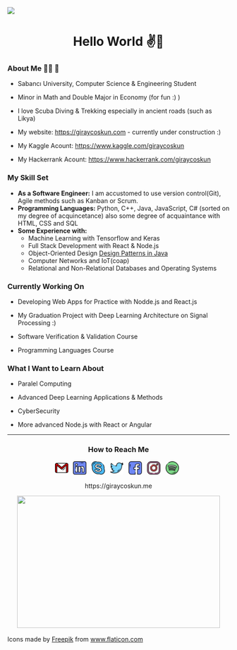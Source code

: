 ![](https://komarev.com/ghpvc/?username=giraycoskun&color=blueviolet)


<div align="center">
  <h1> Hello World ✌️👻</h1>
</div>

### About Me 👨‍💻 🤖

- Sabancı University, Computer Science & Engineering Student

- Minor in Math and Double Major in Economy (for fun :) )

- I love Scuba Diving & Trekking especially in ancient roads (such as Likya)

- My website: https://giraycoskun.com - currently under construction :)

- My Kaggle Acount: https://www.kaggle.com/giraycoskun

- My Hackerrank Acount: https://www.hackerrank.com/giraycoskun

### My Skill Set 

- **As a Software Engineer:** I am accustomed to use version control(Git), Agile methods such as Kanban or Scrum.
- **Programming Languages:** Python, C++, Java, JavaScript, C# (sorted on my degree of acquincetance) also some degree of acquaintance with HTML, CSS and SQL
- **Some Experience with:** 
  - Machine Learning with Tensorflow and Keras
  - Full Stack Development with React & Node.js
  - Object-Oriented Design [Design Patterns in Java](https://www.udemy.com/course/design-patterns-java/learn/)
  - Computer Networks and IoT(coap)
  - Relational and Non-Relational Databases and Operating Systems

### Currently Working On

- Developing Web Apps for Practice with Nodde.js and React.js

- My Graduation Project with Deep Learning Architecture on Signal Processing :)

- Software Verification & Validation Course

- Programming Languages Course

### What I Want to Learn About

- Paralel Computing

- Advanced Deep Learning Applications & Methods

- CyberSecurity

- More advanced Node.js with React or Angular

---

<div align="center">
  <h3> How to Reach Me</h3>
  
  <p align='center'>
  <a href="mailto:giraycoskun@sabanciuniv.edu"><img height="30" src="https://github.com/giraycoskun/giraycoskun/blob/master/icons/gmail-2.png"></a>&nbsp;&nbsp;
  <a href="https://www.linkedin.com/in/giraycoskun/"><img height="30" src="https://github.com/giraycoskun/giraycoskun/blob/master/icons/linkedin.png"></a>&nbsp;&nbsp;
  <a href="https://join.skype.com/invite/h9scFIDIqrZh"><img height="30" src="https://github.com/giraycoskun/giraycoskun/blob/master/icons/skype.png"></a>&nbsp;&nbsp;
  <a href="https://twitter.com/coskun_giray"><img height="30" src="https://github.com/giraycoskun/giraycoskun/blob/master/icons/twitter.png"></a>&nbsp;&nbsp;
  <a href="https://www.facebook.com/giray.coskun1"><img height="30" src="https://github.com/giraycoskun/giraycoskun/blob/master/icons/facebook (1).png"></a>&nbsp;&nbsp;
  <a href="https://www.instagram.com/giray_coskun/"><img height="30" src="https://github.com/giraycoskun/giraycoskun/blob/master/icons/instagram.png"></a>&nbsp;&nbsp;
  <a href="https://open.spotify.com/user/11151152114?si=_VZRftzkSj6_LeGUbOmQMQ"><img height="30" src="https://github.com/giraycoskun/giraycoskun/blob/master/icons/spotify.png"></a>&nbsp;&nbsp;
  
  
</div>

<p align="center">
 https://giraycoskun.me
</p>



<p align="center">
  <img width="460" height="300" src="https://github-readme-stats.vercel.app/api/top-langs/?username=giraycoskun&layout=compact">
</p>

Icons made by <a href="http://www.freepik.com/" title="Freepik">Freepik</a> from <a href="https://www.flaticon.com/" title="Flaticon"> www.flaticon.com</a>


<!--
**giraycoskun/giraycoskun** is a ✨ _special_ ✨ repository because its `README.md` (this file) appears on your GitHub profile.

Here are some ideas to get you started:

- 🔭 I’m currently working on ...
- 🌱 I’m currently learning ...
- 👯 I’m looking to collaborate on ...
- 🤔 I’m looking for help with ...
- 💬 Ask me about ...
- 📫 How to reach me: ...
- 😄 Pronouns: ...
- ⚡ Fun fact: ...
-->
